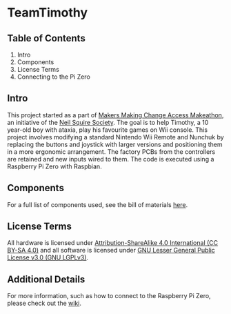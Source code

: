 # TeamTimothy
## Table of Contents
1. Intro
2. Components
3. License Terms
4. Connecting to the Pi Zero

## Intro
This project started as a part of [Makers Making Change Access Makeathon](http://www.makersmakingchange.com/accessmakeathonsummary/), an initiative of the [Neil Squire Society](http://www.neilsquire.ca).
The goal is to help Timothy, a 10 year-old boy with ataxia, play his favourite games on Wii console. This project involves modifying a standard Nintendo Wii Remote and Nunchuk by replacing the buttons and joystick with larger versions and positioning them in a more ergonomic arrangement. The factory PCBs from the controllers are retained and new inputs wired to them. The code is executed using a Raspberry Pi Zero with Raspbian. 

## Components
For a full list of components used, see the bill of materials [here](BOM.md).

## License Terms
All hardware is licensed under [Attribution-ShareAlike 4.0 International (CC BY-SA 4.0)](https://creativecommons.org/licenses/by-sa/4.0/) and all software is licensed under [GNU Lesser General Public License v3.0 (GNU LGPLv3)](https://choosealicense.com/licenses/lgpl-3.0/).

## Additional Details
For more information, such as how to connect to the Raspberry Pi Zero, please check out the [wiki](https://github.com/xquared-design/TeamTimothy/wiki).
